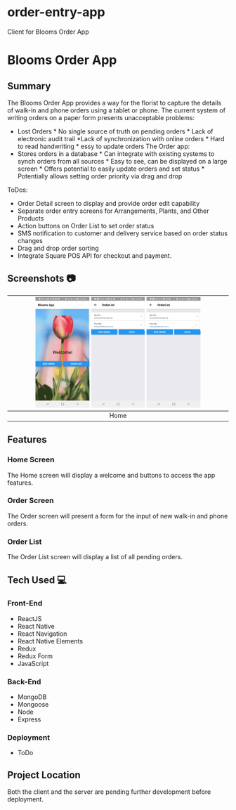 # order-entry-app
Client for Blooms Order App
# Blooms Order App

## Summary
The Blooms Order App provides a way for the florist to capture the details of walk-in and phone orders using a tablet or phone. 
The current system of writing orders on a paper form presents unacceptable problems:
* Lost Orders * No single source of truth on pending orders * Lack of electronic audit trail *Lack of synchronization with online orders * Hard to read handwriting  * essy to update orders
The Order app:
* Stores orders in a database * Can integrate with existing systems to synch orders from all sources * Easy to see, can be displayed on a large screen  * Offers potential to easily update orders and set status * Potentially allows setting order priority via drag and drop

ToDos:
* Order Detail screen to display and provide order edit capability 
* Separate order entry screens for Arrangements, Plants, and Other Products 
* Action buttons on Order List to set order status
* SMS notification to customer and delivery service based on order status changes
* Drag and drop order sorting 
* Integrate Square POS API for checkout and payment.

## Screenshots :camera:
| <img alt="Intro" src="https://github.com/selvinor/order-entry-app/blob/master/screenshots/home.jpg" width="25%">                                <img alt="Intro" src="https://github.com/selvinor/order-entry-app/blob/master/screenshots/list.jpg" width="25%">                                <img alt="Intro" src="https://github.com/selvinor/order-entry-app/blob/master/screenshots/list.jpg" width="25%"> |
|:---:|
|                          Home             |         Order Form      |        Order List    


## Features

### Home Screen
The Home screen will display a welcome and buttons to access the app features.

### Order Screen
The Order screen will present a form for the input of new walk-in and phone orders.

### Order List
The Order List screen will display a list of all pending orders.


## Tech Used :computer:

### Front-End
* ReactJS
* React Native
* React Navigation
* React Native Elements
* Redux
* Redux Form
* JavaScript

### Back-End
* MongoDB
* Mongoose
* Node
* Express

### Deployment
* ToDo

## Project Location
Both the client and the server are pending further development before deployment.
